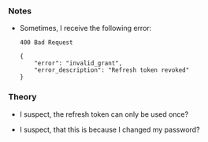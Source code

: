 ### Notes

-   Sometimes, I receive the following error:

    ```none
    400 Bad Request

    {
        "error": "invalid_grant",
        "error_description": "Refresh token revoked"
    }
    ```

### Theory

-   I suspect, the refresh token can only be used once?

-   I suspect, that this is because I changed my password?
